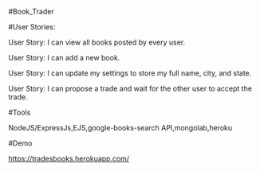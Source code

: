 #Book_Trader

#User Stories:

User Story: I can view all books posted by every user.

User Story: I can add a new book.

User Story: I can update my settings to store my full name, city, and state.

User Story: I can propose a trade and wait for the other user to accept the trade.

#Tools

NodeJS/ExpressJs,EJS,google-books-search API,mongolab,heroku

#Demo

https://tradesbooks.herokuapp.com/
